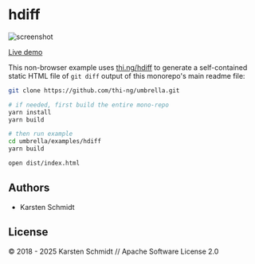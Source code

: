 # hdiff

![screenshot](https://raw.githubusercontent.com/thi-ng/umbrella/develop/assets/examples/hdiff.avif)

[Live demo](https://demo.thi.ng/umbrella/hdiff/)

This non-browser example uses [thi.ng/hdiff](https://thi.ng/hdiff) to generate a
self-contained static HTML file of `git diff` output of this monorepo's main
readme file:

```bash
git clone https://github.com/thi-ng/umbrella.git

# if needed, first build the entire mono-repo
yarn install
yarn build

# then run example
cd umbrella/examples/hdiff
yarn build

open dist/index.html
```

## Authors

- Karsten Schmidt

## License

&copy; 2018 - 2025 Karsten Schmidt // Apache Software License 2.0
